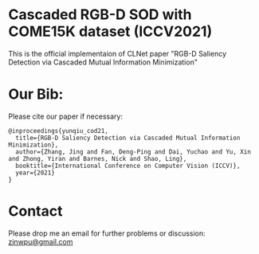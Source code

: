 # Cascaded RGB-D SOD with COME15K dataset (ICCV2021)
This is the official implementaion of CLNet paper "RGB-D Saliency Detection via Cascaded Mutual Information Minimization"

# Our Bib:

Please cite our paper if necessary:
```
@inproceedings{yunqiu_cod21,
  title={RGB-D Saliency Detection via Cascaded Mutual Information Minimization},
  author={Zhang, Jing and Fan, Deng-Ping and Dai, Yuchao and Yu, Xin and Zhong, Yiran and Barnes, Nick and Shao, Ling},
  booktitle={International Conference on Computer Vision (ICCV)},
  year={2021}
}
```

# Contact

Please drop me an email for further problems or discussion: zjnwpu@gmail.com
